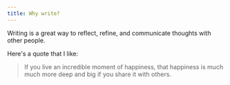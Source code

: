 ```yaml
---
title: Why write? 
---
```


<p class="lead">

Writing is a great way to reflect, refine, and communicate thoughts with other people.
</p>

Here's a quote that I like:

> If you live an incredible moment of happiness, that happiness is much much more deep and big if you share it with others.

